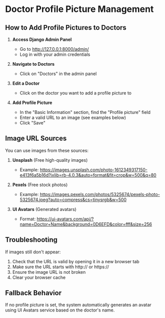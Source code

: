 # Doctor Profile Picture Management

## How to Add Profile Pictures to Doctors

1. **Access Django Admin Panel**
   - Go to http://127.0.0.1:8000/admin/
   - Log in with your admin credentials

2. **Navigate to Doctors**
   - Click on "Doctors" in the admin panel

3. **Edit a Doctor**
   - Click on the doctor you want to add a profile picture to

4. **Add Profile Picture**
   - In the "Basic Information" section, find the "Profile picture" field
   - Enter a valid URL to an image (see examples below)
   - Click "Save"

## Image URL Sources

You can use images from these sources:

1. **Unsplash** (Free high-quality images)
   - Example: https://images.unsplash.com/photo-1612349317150-e413f6a5b16d?ixlib=rb-4.0.3&auto=format&fit=crop&w=500&q=80

2. **Pexels** (Free stock photos)
   - Example: https://images.pexels.com/photos/5325674/pexels-photo-5325674.jpeg?auto=compress&cs=tinysrgb&w=500

3. **UI Avatars** (Generated avatars)
   - Format: https://ui-avatars.com/api/?name=Doctor+Name&background=0D6EFD&color=fff&size=256

## Troubleshooting

If images still don't appear:

1. Check that the URL is valid by opening it in a new browser tab
2. Make sure the URL starts with http:// or https://
3. Ensure the image URL is not broken
4. Clear your browser cache

## Fallback Behavior

If no profile picture is set, the system automatically generates an avatar using UI Avatars service based on the doctor's name.